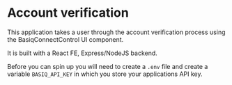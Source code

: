 # Account verification  

This application takes a user through the account verification process using the BasiqConnectControl UI component. 

It is built with a React FE, Express/NodeJS backend.

Before you can spin up you will need to create a `.env` file and create a variable `BASIQ_API_KEY` in which you store your applications API key. 